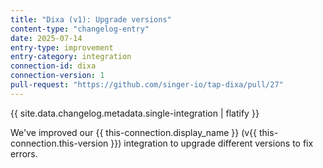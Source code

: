 ```yaml
---
title: "Dixa (v1): Upgrade versions"
content-type: "changelog-entry"
date: 2025-07-14
entry-type: improvement
entry-category: integration
connection-id: dixa
connection-version: 1
pull-request: "https://github.com/singer-io/tap-dixa/pull/27"
---
```

{{ site.data.changelog.metadata.single-integration | flatify }}

We've improved our {{ this-connection.display_name }} (v{{ this-connection.this-version }}) integration to upgrade different versions to fix errors.